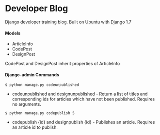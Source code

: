 # Developer Blog
Django developer training blog. Built on Ubuntu with Django 1.7

#### Models
* ArticleInfo
* CodePost
* DesignPost

CodePost and DesignPost inherit properties of ArticleInfo 

#### Django-admin Commands
```
$ python manage.py codeunpublished
```
* codeunpublished and designunpublished - Return a list of titles and corresponding ids for articles which have not been published. Requires no arguments.
```
$ python manage.py codepublish 5
```
* codepublish {id} and designpublish {id} - Publishes an article. Requires an article id to publish. 
